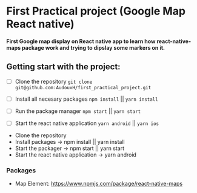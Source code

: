 # First Practical project (Google Map React native)

#### First Google map display on React native app to learn how react-native-maps package work and trying to dipslay some markers on it.

## Getting start with the project:
- [ ] Clone the repository `git clone git@github.com:AudouxH/first_practical_project.git`
- [ ] Install all necesary packages `npm install` || `yarn install`
- [ ] Run the package manager `npm start` || `yarn start`
- [ ] Start the react native application `yarn android` || `yarn ios`


- Clone the repository
- Install packages -> npm install || yarn install
- Start the packager -> npm start || yarn start
- Start the react native application -> yarn android

### Packages
- Map Element: https://www.npmjs.com/package/react-native-maps
